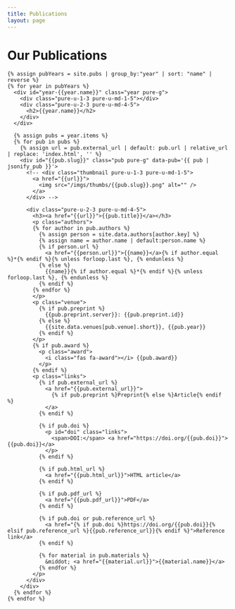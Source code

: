 ```yaml
---
title: Publications
layout: page
---
```


<div id="pubs" class="pure-g">
  <div id="content" class="pure-u-1 pure-u-md-3-4">
    <h1 class="title">Our Publications</h1>

    {% assign pubYears = site.pubs | group_by:"year" | sort: "name" | reverse %}
    {% for year in pubYears %}
      <div id="year-{{year.name}}" class="year pure-g">
        <div class="pure-u-1-3 pure-u-md-1-5"></div>
        <div class="pure-u-2-3 pure-u-md-4-5">
          <h2>{{year.name}}</h2>
        </div>
      </div>

      {% assign pubs = year.items %}
      {% for pub in pubs %}
        {% assign url = pub.external_url | default: pub.url | relative_url | replace: 'index.html', '' %}
        <div id="{{pub.slug}}" class="pub pure-g" data-pub='{{ pub | jsonify_pub }}'>
          <!-- <div class="thumbnail pure-u-1-3 pure-u-md-1-5">
            <a href="{{url}}">
              <img src="/imgs/thumbs/{{pub.slug}}.png" alt="" />
            </a>
          </div> -->

          <div class="pure-u-2-3 pure-u-md-4-5">
            <h3><a href="{{url}}">{{pub.title}}</a></h3>
            <p class="authors">
            {% for author in pub.authors %}
              {% assign person = site.data.authors[author.key] %}
              {% assign name = author.name | default:person.name %}
              {% if person.url %}
                <a href="{{person.url}}">{{name}}</a>{% if author.equal %}*{% endif %}{% unless forloop.last %}, {% endunless %}
              {% else %}
                {{name}}{% if author.equal %}*{% endif %}{% unless forloop.last %}, {% endunless %}
              {% endif %}
            {% endfor %}
            </p>
            <p class="venue">
              {% if pub.preprint %}
                {{pub.preprint.server}}: {{pub.preprint.id}}
              {% else %}
                {{site.data.venues[pub.venue].short}}, {{pub.year}}
              {% endif %}
            </p>
            {% if pub.award %}
              <p class="award">
                <i class="fas fa-award"></i> {{pub.award}}
              </p>
            {% endif %}
            <p class="links">
              {% if pub.external_url %}
                <a href="{{pub.external_url}}">
                  {% if pub.preprint %}Preprint{% else %}Article{% endif %}
                </a>
              {% endif %}

              {% if pub.doi %}
                <p id="doi" class="links">
                  <span>DOI:</span> <a href="https://doi.org/{{pub.doi}}">{{pub.doi}}</a>
                </p>
              {% endif %}

              {% if pub.html_url %}
                <a href="{{pub.html_url}}">HTML article</a>
              {% endif %}

              {% if pub.pdf_url %}
                <a href="{{pub.pdf_url}}">PDF</a>
              {% endif %}

              {% if pub.doi or pub.reference_url %}
                <a href="{% if pub.doi %}https://doi.org/{{pub.doi}}{% elsif pub.reference_url %}{{pub.reference_url}}{% endif %}">Reference link</a>
              {% endif %}

              {% for material in pub.materials %}
                &middot; <a href="{{material.url}}">{{material.name}}</a>
              {% endfor %}
            </p>
          </div>
        </div>
      {% endfor %}
    {% endfor %}

  </div>

</div>

